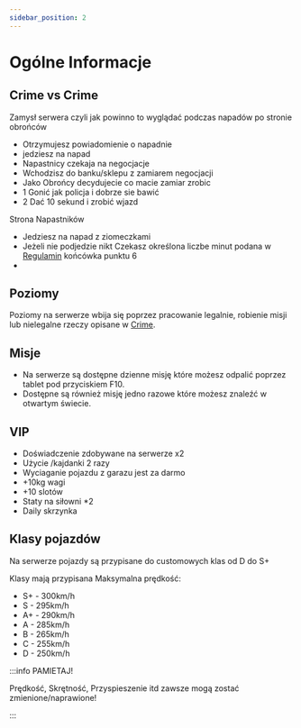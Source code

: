 ```yaml
---
sidebar_position: 2
---
```


# Ogólne Informacje

## Crime vs Crime 
Zamysł serwera czyli jak powinno to wyglądać podczas napadów po stronie obrońców
- Otrzymujesz powiadomienie o napadnie
- jedziesz na napad
- Napastnicy czekaja na negocjacje
- Wchodzisz do banku/sklepu z zamiarem negocjacji
- Jako Obrońcy decydujecie co macie zamiar zrobic 
- 1 Gonić jak policja i dobrze sie bawić
- 2 Dać 10 sekund i zrobić wjazd

Strona Napastników
- Jedziesz na napad z ziomeczkami
- Jeżeli nie podjedzie nikt Czekasz określona liczbe minut podana w [Regulamin](../regulamincc.md) końcówka punktu 6 
- 
## Poziomy

Poziomy na serwerze wbija się poprzez pracowanie legalnie, robienie misji lub nielegalne rzeczy opisane w [Crime](../MoonRP/crime.md).


## Misje

- Na serwerze są dostępne dzienne misję które możesz odpalić poprzez tablet pod przyciskiem F10.
- Dostępne są również misję jedno razowe które możesz znaleźć w otwartym świecie.

## VIP

- Doświadczenie zdobywane na serwerze x2
- Użycie /kajdanki 2 razy
- Wyciaganie pojazdu z garazu jest za darmo
- +10kg wagi
- +10 slotów
- Staty na siłowni *2
- Daily skrzynka

## Klasy pojazdów
Na serwerze pojazdy są przypisane do customowych klas od D do S+

Klasy mają przypisana Maksymalna prędkość:

- S+ - 300km/h 
- S  - 295km/h
- A+ - 290km/h
- A  - 285km/h 
- B  - 265km/h
- C  - 255km/h
- D  - 250km/h

:::info PAMIETAJ!

Prędkość, Skrętność, Przyspieszenie itd zawsze mogą zostać zmienione/naprawione!

:::
